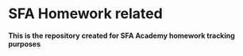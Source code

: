 # SFA Homework related 
**This is the repository created for SFA Academy homework tracking purposes**
